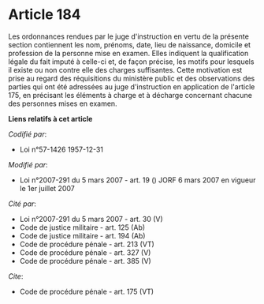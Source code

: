 # Article 184

Les ordonnances rendues par le juge d'instruction en vertu de la présente section contiennent les nom, prénoms, date, lieu de
naissance, domicile et profession de la personne mise en examen. Elles indiquent la qualification légale du fait imputé à
celle-ci et, de façon précise, les motifs pour lesquels il existe ou non contre elle des charges suffisantes. Cette
motivation est prise au regard des réquisitions du ministère public et des observations des parties qui ont été adressées au
juge d'instruction en application de l'article 175, en précisant les éléments à charge et à décharge concernant chacune des
personnes mises en examen.

**Liens relatifs à cet article**

_Codifié par_:

  - Loi n°57-1426 1957-12-31

_Modifié par_:

  - Loi n°2007-291 du 5 mars 2007 - art. 19 () JORF 6 mars 2007 en vigueur le 1er juillet 2007

_Cité par_:

  - Loi n°2007-291 du 5 mars 2007 - art. 30 (V)
  - Code de justice militaire - art. 125 (Ab)
  - Code de justice militaire - art. 194 (Ab)
  - Code de procédure pénale - art. 213 (VT)
  - Code de procédure pénale - art. 327 (V)
  - Code de procédure pénale - art. 385 (V)

_Cite_:

  - Code de procédure pénale - art. 175 (VT)
